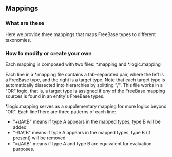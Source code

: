 ## Mappings

### What are these

Here we provide three mappings that maps FreeBase types to different taxonomies.

### How to modify or create your own

Each mapping is composed with two files: *.mapping and *.logic.mapping

Each line in a *.mapping file contains a tab-separated pair, where the left is a FreeBase type, and the right is a target type.
Note that each target type is automatically dissected into hierarchies by splitting "/". This file works in
a "OR" logic, that is, a target type is assigned if *any* of the FreeBase mapping sources is found in an entity's FreeBase types.

*.logic.mapping serves as a supplementary mapping for more logics beyond "OR". 
Each lineThere are three patterns of each line:
- "+\tA\tB" means if type A appears in the mapped types, type B will be added
- "-\tA\tB" means if type A appears in the mapped types, type B (if present) will be removed
- "=\tA\tB" means if type A and type B are equivalent for evaluation purposes.

